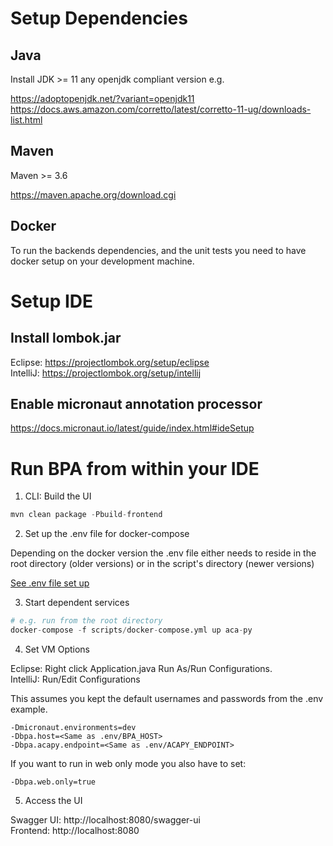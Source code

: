 # Setup Dependencies

## Java

Install JDK >= 11 any openjdk compliant version e.g.

https://adoptopenjdk.net/?variant=openjdk11  
https://docs.aws.amazon.com/corretto/latest/corretto-11-ug/downloads-list.html

## Maven

Maven >= 3.6

https://maven.apache.org/download.cgi

## Docker

To run the backends dependencies, and the unit tests you need to have docker setup on your development machine.

# Setup IDE

## Install lombok.jar

Eclipse: https://projectlombok.org/setup/eclipse  
IntelliJ: https://projectlombok.org/setup/intellij

## Enable micronaut annotation processor

https://docs.micronaut.io/latest/guide/index.html#ideSetup

# Run BPA from within your IDE

1. CLI: Build the UI

```s
mvn clean package -Pbuild-frontend
```

2. Set up the .env file for docker-compose

Depending on the docker version the .env file either needs to reside in the root directory (older versions) or in the script's directory (newer versions)

[See .env file set up](https://github.com/hyperledger-labs/business-partner-agent/blob/master/scripts/README.md) 

3. Start dependent services
```s
# e.g. run from the root directory
docker-compose -f scripts/docker-compose.yml up aca-py
```

4. Set VM Options

Eclipse: Right click Application.java Run As/Run Configurations.  
IntelliJ: Run/Edit Configurations

This assumes you kept the default usernames and passwords from the .env example.

```
-Dmicronaut.environments=dev
-Dbpa.host=<Same as .env/BPA_HOST>
-Dbpa.acapy.endpoint=<Same as .env/ACAPY_ENDPOINT>
```
If you want to run in web only mode you also have to set:

```
-Dbpa.web.only=true
```

5. Access the UI

Swagger UI: http://localhost:8080/swagger-ui   
Frontend: http://localhost:8080